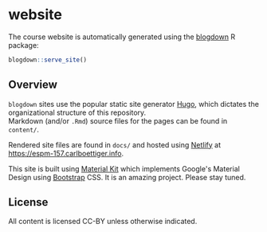 # website

The course website is automatically generated using the [blogdown](https://github.com/rstudio/blogdown) R package:

```r
blogdown::serve_site()
```

## Overview

`blogdown` sites use the popular static site generator [Hugo](https://gohugo.io),
which dictates the organizational structure of this repository.  
Markdown (and/or `.Rmd`) source files for the pages can be found in `content/`.  

Rendered site files are found in `docs/` and hosted using [Netlify](https://www.netlify.com)
at <https://espm-157.carlboettiger.info>.

This site is built using [Material Kit](https://github.com/creativetimofficial/material-kit)
which implements Google's Material Design using [Bootstrap](https://getbootstrap.com) CSS.
It is an amazing project. Please stay tuned.

## License

All content is licensed CC-BY unless otherwise indicated.  
